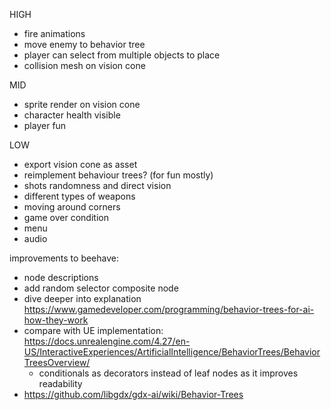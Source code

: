 HIGH
- fire animations
- move enemy to behavior tree
- player can select from multiple objects to place
- collision mesh on vision cone

MID
- sprite render on vision cone
- character health visible
- player fun

LOW
- export vision cone as asset
- reimplement behaviour trees? (for fun mostly)
- shots randomness and direct vision
- different types of weapons
- moving around corners
- game over condition
- menu
- audio

improvements to beehave:
- node descriptions
- add random selector composite node 
- dive deeper into explanation https://www.gamedeveloper.com/programming/behavior-trees-for-ai-how-they-work
- compare with UE implementation: https://docs.unrealengine.com/4.27/en-US/InteractiveExperiences/ArtificialIntelligence/BehaviorTrees/BehaviorTreesOverview/
  - conditionals as decorators instead of leaf nodes as it improves readability
- https://github.com/libgdx/gdx-ai/wiki/Behavior-Trees